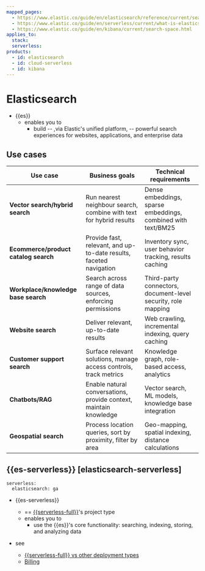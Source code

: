 ```yaml
---
mapped_pages:
  - https://www.elastic.co/guide/en/elasticsearch/reference/current/search-with-elasticsearch.html
  - https://www.elastic.co/guide/en/serverless/current/what-is-elasticsearch-serverless.html
  - https://www.elastic.co/guide/en/kibana/current/search-space.html
applies_to:
  stack:
  serverless:
products:
  - id: elasticsearch
  - id: cloud-serverless
  - id: kibana
---
```


# Elasticsearch

* {{es}}
  * enables you to
    * build -- ,via Elastic's unified platform, -- powerful search experiences for websites, applications, and enterprise data 

## Use cases

| Use case                             | Business goals                                                     | Technical requirements                                        |
| ------------------------------------ | ------------------------------------------------------------------ | ------------------------------------------------------------- |
| **Vector search/hybrid search** | Run nearest neighbour search, combine with text for hybrid results | Dense embeddings, sparse embeddings, combined with text/BM25       |
| **Ecommerce/product catalog search** | Provide fast, relevant, and up-to-date results, faceted navigation | Inventory sync, user behavior tracking, results caching       |
| **Workplace/knowledge base search**  | Search across range of data sources, enforcing permissions         | Third-party connectors, document-level security, role mapping |
| **Website search**                   | Deliver relevant, up-to-date results                               | Web crawling, incremental indexing, query caching             |
| **Customer support search**          | Surface relevant solutions, manage access controls, track metrics  | Knowledge graph, role-based access, analytics                 |
| **Chatbots/RAG**                     | Enable natural conversations, provide context, maintain knowledge  | Vector search, ML models, knowledge base integration          |
| **Geospatial search**                | Process location queries, sort by proximity, filter by area        | Geo-mapping, spatial indexing, distance calculations          |

## {{es-serverless}} [elasticsearch-serverless]
```{applies_to}
serverless:
  elasticsearch: ga
```

* {{es-serverless}} 
  * == [{{serverless-full}}](../deploy-manage/deploy.md)'s project type
  * enables you to
    * use the {{es}}'s core functionality: searching, indexing, storing, and analyzing data

* see
  - [{{serverless-full}} vs other deployment types](../deploy-manage/deploy/elastic-cloud/differences-from-other-elasticsearch-offerings.md) 
  - [Billing](../deploy-manage/cloud-organization/billing/elasticsearch-billing-dimensions.md)
